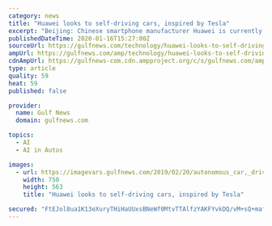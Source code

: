 ```yaml
---
category: news
title: "Huawei looks to self-driving cars, inspired by Tesla"
excerpt: "Beijing: Chinese smartphone manufacturer Huawei is currently making a big push towards the 5G industry, but it is also reportedly planning to assist in building self-driving cars, news portal GizmoChaina reported on Thursday. \"Our ultimate goal is to achieve complete driverlessness, but in the process of moving towards the ultimate goal ..."
publishedDateTime: 2020-01-16T15:27:00Z
sourceUrl: https://gulfnews.com/technology/huawei-looks-to-self-driving-cars-inspired-by-tesla-1.1579188745698
ampUrl: https://gulfnews.com/amp/technology/huawei-looks-to-self-driving-cars-inspired-by-tesla-1.1579188745698
cdnAmpUrl: https://gulfnews-com.cdn.ampproject.org/c/s/gulfnews.com/amp/technology/huawei-looks-to-self-driving-cars-inspired-by-tesla-1.1579188745698
type: article
quality: 59
heat: 59
published: false

provider:
  name: Gulf News
  domain: gulfnews.com

topics:
  - AI
  - AI in Autos

images:
  - url: https://imagevars.gulfnews.com/2019/02/20/autonomous_car,_driverless_car,_self-driving_car_resources1_16a4a16589d_large.jpg
    width: 750
    height: 563
    title: "Huawei looks to self-driving cars, inspired by Tesla"

secured: "FtEJol8ua1K13eXuryTHiHaUUxsBNeWf0MtvTTAlfzYAKFYvkDQ/vM+sQ+maf6LX96fO0nk+RFKmceGM1gsOnJXlh9ByBhsHWviEpVRaYq4vaoo3yEhZH9a0Bkxrjui3B7M6pN09Kd3PLuMZDiznNUOIQEi8lSdwA5SJs1937F1R9b9EAv8VFnYdkyUjsQX7Jp9Q/h+3fVaop6AKSe76Tl8JFC2hq85lS1Z4OmQSX3WuQyaWTwCLCTb4NgOpuB+CFqPigPYl9vq+FqxlvWFWY63WSlIiUXg1UXsucQR9tM1Opv5m228bJsKAVEC8xBtjzeY14qcdmYdmgH8ibatnDTXskajSiU/ex6VY07e6WPX9UhIYGMoupmbe3mLU6YENEzN1J9AvhbDYcCMuCoQ11oTKFKiNm2eIrqZ/auqusvs1RGE04GIZbbldLPLWjDqV7P7XM4W5qB2ivRGUxIOlSw==;Mp2km8ciIYNrrcBYM7vqxQ=="
---
```


